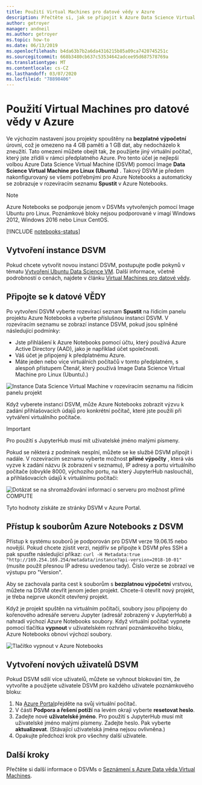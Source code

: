 ```yaml
---
title: Použití Virtual Machines pro datové vědy v Azure
description: Přečtěte si, jak se připojit k Azure Data Science Virtual Machine (DSVM), abyste rozšířili výpočetní výkon dostupný pro Azure Notebooks Preview.
author: getroyer
manager: andneil
ms.author: getroyer
ms.topic: how-to
ms.date: 06/13/2019
ms.openlocfilehash: b4da63b7b2a6da4316215b85a09ca7420745251c
ms.sourcegitcommit: 668b3480cb637c53534642adcee95d687578769a
ms.translationtype: MT
ms.contentlocale: cs-CZ
ms.lasthandoff: 03/07/2020
ms.locfileid: "78898406"
---
```

# <a name="use-azure-data-science-virtual-machines"></a>Použití Virtual Machines pro datové vědy v Azure

Ve výchozím nastavení jsou projekty spouštěny na **bezplatné výpočetní** úrovni, což je omezeno na 4 GB paměti a 1 GB dat, aby nedocházelo k zneužití. Tato omezení můžete obejít tak, že použijete jiný virtuální počítač, který jste zřídili v rámci předplatného Azure. Pro tento účel je nejlepší volbou Azure Data Science Virtual Machine (DSVM) pomocí Image **Data Science Virtual Machine pro Linux (Ubuntu)** . Takový DSVM je předem nakonfigurovaný se všemi potřebnými pro Azure Notebooks a automaticky se zobrazuje v rozevíracím seznamu **Spustit** v Azure Notebooks.

> [!Note]
> Azure Notebooks se podporuje jenom v DSVMs vytvořených pomocí Image Ubuntu pro Linux. Poznámkové bloky nejsou podporované v imagí Windows 2012, Windows 2016 nebo Linux CentOS.

[!INCLUDE [notebooks-status](../../includes/notebooks-status.md)]

## <a name="create-a-dsvm-instance"></a>Vytvoření instance DSVM

Pokud chcete vytvořit novou instanci DSVM, postupujte podle pokynů v tématu [Vytvoření Ubuntu Data Science VM](/azure/machine-learning/data-science-virtual-machine/dsvm-ubuntu-intro). Další informace, včetně podrobností o cenách, najdete v článku [Virtual Machines pro datové vědy](https://azure.microsoft.com/services/virtual-machines/data-science-virtual-machines/).

## <a name="connect-to-the-dsvm"></a>Připojte se k datové VĚDY

Po vytvoření DSVM vyberte rozevírací seznam **Spustit** na řídicím panelu projektu Azure Notebooks a vyberte příslušnou instanci DSVM. V rozevíracím seznamu se zobrazí instance DSVM, pokud jsou splněné následující podmínky:

- Jste přihlášení k Azure Notebooks pomocí účtu, který používá Azure Active Directory (AAD), jako je například účet společnosti.
- Váš účet je připojený k předplatnému Azure.
- Máte jeden nebo více virtuálních počítačů v tomto předplatném, s alespoň přístupem Čtenář, který používá Image Data Science Virtual Machine pro Linux (Ubuntu).)

![Instance Data Science Virtual Machine v rozevíracím seznamu na řídicím panelu projekt](media/project-compute-tier-dsvm.png)

Když vyberete instanci DSVM, může Azure Notebooks zobrazit výzvu k zadání přihlašovacích údajů pro konkrétní počítač, které jste použili při vytváření virtuálního počítače.

> [!Important]
> Pro použití s JupyterHub musí mít uživatelské jméno malými písmeny.

Pokud se některá z podmínek nesplní, můžete se ke službě DSVM připojit i nadále. V rozevíracím seznamu vyberte možnost **přímé výpočty** , která vás vyzve k zadání názvu (k zobrazení v seznamu), IP adresy a portu virtuálního počítače (obvykle 8000, výchozího portu, na který JupyterHub naslouchá), a přihlašovacích údajů k virtuálnímu počítači:

![Dotázat se na shromažďování informací o serveru pro možnost přímé COMPUTE](media/project-compute-tier-direct.png)

Tyto hodnoty získáte ze stránky DSVM v Azure Portal.

## <a name="accessing-azure-notebooks-files-from-the-dsvm"></a>Přístup k souborům Azure Notebooks z DSVM

Přístup k systému souborů je podporován pro DSVM verze 19.06.15 nebo novější. Pokud chcete zjistit verzi, nejdřív se připojte k DSVM přes SSH a pak spusťte následující příkaz: `curl -H Metadata:true "http://169.254.169.254/metadata/instance?api-version=2018-10-01"` (musíte použít přesnou IP adresu uvedenou tady). Číslo verze se zobrazí ve výstupu pro "Version".

Aby se zachovala parita cest k souborům s **bezplatnou výpočetní** vrstvou, můžete na DSVM otevřít jenom jeden projekt. Chcete-li otevřít nový projekt, je třeba nejprve ukončit otevřený projekt.

Když je projekt spuštěn na virtuálním počítači, soubory jsou připojeny do kořenového adresáře serveru Jupyter (adresář zobrazený v JupyterHub) a nahradí výchozí Azure Notebooks soubory. Když virtuální počítač vypnete pomocí tlačítka **vypnout** v uživatelském rozhraní poznámkového bloku, Azure Notebooks obnoví výchozí soubory.

![Tlačítko vypnout v Azure Notebooks](media/shutdown.png)

## <a name="create-new-dsvm-users"></a>Vytvoření nových uživatelů DSVM

Pokud DSVM sdílí více uživatelů, můžete se vyhnout blokování tím, že vytvoříte a použijete uživatele DSVM pro každého uživatele poznámkového bloku:

1. Na [Azure Portal](https://portal.azure.com)přejděte na svůj virtuální počítač.
1. V části **Podpora a řešení potíží** na levém okraji vyberte **resetovat heslo**.
1. Zadejte nové **uživatelské jméno**. Pro použití s JupyterHub musí mít uživatelské jméno malými písmeny. Zadejte heslo. Pak vyberte **aktualizovat**. (Stávající uživatelská jména nejsou ovlivněna.)
1. Opakujte předchozí krok pro všechny další uživatele.

## <a name="next-steps"></a>Další kroky

Přečtěte si další informace o DSVMs o [Seznámení s Azure Data věda Virtual Machines](/azure/machine-learning/data-science-virtual-machine/overview).
